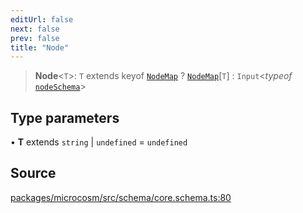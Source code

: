 ```yaml
---
editUrl: false
next: false
prev: false
title: "Node"
---
```


> **Node**\<`T`\>: `T` extends keyof [`NodeMap`](NodeMap.md) ? [`NodeMap`](NodeMap.md)\[`T`\] : `Input`\<*typeof* [`nodeSchema`](../variables/nodeSchema.md)\>

## Type parameters

• **T** extends `string` \| `undefined` = `undefined`

## Source

[packages/microcosm/src/schema/core.schema.ts:80](https://github.com/nodenogg-in/alpha-p2p/blob/290bb7e02213a2b959571227ba7e64b04c8ddc90/packages/microcosm/src/schema/core.schema.ts#L80)
